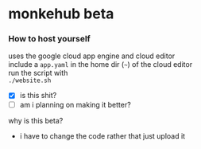 # monkehub beta

### How to host yourself

uses the google cloud app engine and cloud editor  
include a `app.yaml` in the home dir (`~`) of the cloud editor  
run the script with  
`./website.sh`  
- [x] is this shit?
- [ ] am i planning on making it better?  
  
why is this beta?
 - i have to change the code rather that just upload it
